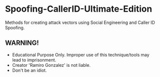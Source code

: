 # Spoofing-CallerID-Ultimate-Edition
Methods for creating attack vectors using Social Engineering and Caller ID Spoofing. 
## WARNING!
- Educational Purpose Only. Improper use of this technique/tools may lead to imprisonment. 
- Creator 'Ramiro Gonzalez' is not liable. 
- Don't be an idiot. 
